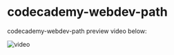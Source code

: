 # codecademy-webdev-path
codecademy-webdev-path preview video below:

![video](https://user-images.githubusercontent.com/66523061/125005240-97e5d600-e05b-11eb-91b6-3d95e49b4dcf.gif)
